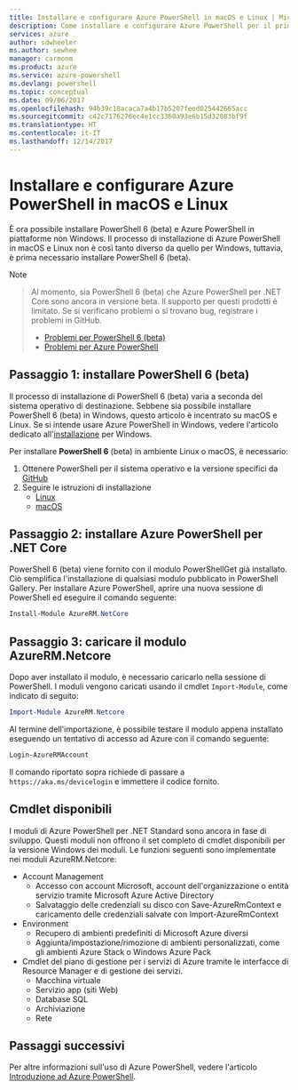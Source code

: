 ```yaml
---
title: Installare e configurare Azure PowerShell in macOS e Linux | Microsoft Docs
description: Come installare e configurare Azure PowerShell per il primo uso in macOS e Linux.
services: azure
author: sdwheeler
ms.author: sewhee
manager: carmonm
ms.product: azure
ms.service: azure-powershell
ms.devlang: powershell
ms.topic: conceptual
ms.date: 09/06/2017
ms.openlocfilehash: 94b39c18acaca7a4b17b5207feed025442665acc
ms.sourcegitcommit: c42c7176276ec4e1cc3360a93e6b15d32083bf9f
ms.translationtype: HT
ms.contentlocale: it-IT
ms.lasthandoff: 12/14/2017
---
```

# <a name="install-and-configure-azure-powershell-on-macos-and-linux"></a>Installare e configurare Azure PowerShell in macOS e Linux

È ora possibile installare PowerShell 6 (beta) e Azure PowerShell in piattaforme non Windows.
Il processo di installazione di Azure PowerShell in macOS e Linux non è così tanto diverso da quello per Windows, tuttavia, è prima necessario installare PowerShell 6 (beta).

> [!NOTE]

> Al momento, sia PowerShell 6 (beta) che Azure PowerShell per .NET Core sono ancora in versione beta.
> Il supporto per questi prodotti è limitato. Se si verificano problemi o si trovano bug, registrare i problemi in GitHub.
>
> * [Problemi per PowerShell 6 (beta)](https://github.com/PowerShell/PowerShell/issues)
> * [Problemi per Azure PowerShell](https://github.com/azure/azure-docs-powershell/issues)

## <a name="step-1-install-powershell-6-beta"></a>Passaggio 1: installare PowerShell 6 (beta)

Il processo di installazione di PowerShell 6 (beta) varia a seconda del sistema operativo di destinazione.
Sebbene sia possibile installare PowerShell 6 (beta) in Windows, questo articolo è incentrato su macOS e Linux. Se si intende usare Azure PowerShell in Windows, vedere l'articolo dedicato all'[installazione](./install-azurerm-ps.md) per Windows.

Per installare **PowerShell 6** (beta) in ambiente Linux o macOS, è necessario:

1. Ottenere PowerShell per il sistema operativo e la versione specifici da [GitHub](https://github.com/powershell/powershell#get-powershell)
2. Seguire le istruzioni di installazione
   - [Linux](https://github.com/PowerShell/PowerShell/blob/master/docs/installation/linux.md)
   - [macOS](https://github.com/PowerShell/PowerShell/blob/master/docs/installation/linux.md#macos-1012)

## <a name="step-2-install-azure-powershell-for-net-core"></a>Passaggio 2: installare Azure PowerShell per .NET Core

PowerShell 6 (beta) viene fornito con il modulo PowerShellGet già installato. Ciò semplifica l'installazione di qualsiasi modulo pubblicato in PowerShell Gallery. Per installare Azure PowerShell, aprire una nuova sessione di PowerShell ed eseguire il comando seguente:

```powershell
Install-Module AzureRM.NetCore
```

## <a name="step-3-load-the-azurermnetcore-module"></a>Passaggio 3: caricare il modulo AzureRM.Netcore

Dopo aver installato il modulo, è necessario caricarlo nella sessione di PowerShell. I moduli vengono caricati usando il cmdlet `Import-Module`, come indicato di seguito:

```powershell
Import-Module AzureRM.Netcore
```

Al termine dell'importazione, è possibile testare il modulo appena installato eseguendo un tentativo di accesso ad Azure con il comando seguente:

```powershell
Login-AzureRMAccount
```

Il comando riportato sopra richiede di passare a `https://aka.ms/devicelogin` e immettere il codice fornito.

## <a name="available-cmdlets"></a>Cmdlet disponibili

I moduli di Azure PowerShell per .NET Standard sono ancora in fase di sviluppo. Questi moduli non offrono il set completo di cmdlet disponibili per la versione Windows dei moduli. Le funzioni seguenti sono implementate nei moduli AzureRM.Netcore:

* Account Management
  - Accesso con account Microsoft, account dell'organizzazione o entità servizio tramite Microsoft Azure Active Directory
  - Salvataggio delle credenziali su disco con Save-AzureRmContext e caricamento delle credenziali salvate con Import-AzureRmContext
* Environment
  - Recupero di ambienti predefiniti di Microsoft Azure diversi
  - Aggiunta/impostazione/rimozione di ambienti personalizzati, come gli ambienti Azure Stack o Windows Azure Pack
* Cmdlet del piano di gestione per i servizi di Azure tramite le interfacce di Resource Manager e di gestione dei servizi.
  - Macchina virtuale
  - Servizio app (siti Web)
  - Database SQL
  - Archiviazione
  - Rete

## <a name="next-steps"></a>Passaggi successivi

Per altre informazioni sull'uso di Azure PowerShell, vedere l'articolo [Introduzione ad Azure PowerShell](get-started-azureps.md).
